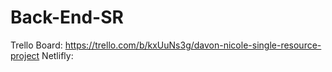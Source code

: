 # Back-End-SR
Trello Board: https://trello.com/b/kxUuNs3g/davon-nicole-single-resource-project
Netlifly: 
